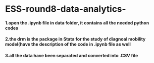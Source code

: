 # ESS-round8-data-analytics-
#### 1.open the .ipynb file in data folder, it contains all the needed python codes
#### 2.the drm is the package in Stata for the study of diagnoal mobility model(have the description of the code in .ipynb file as well
#### 3.all the data have been separated and converted into .CSV file
